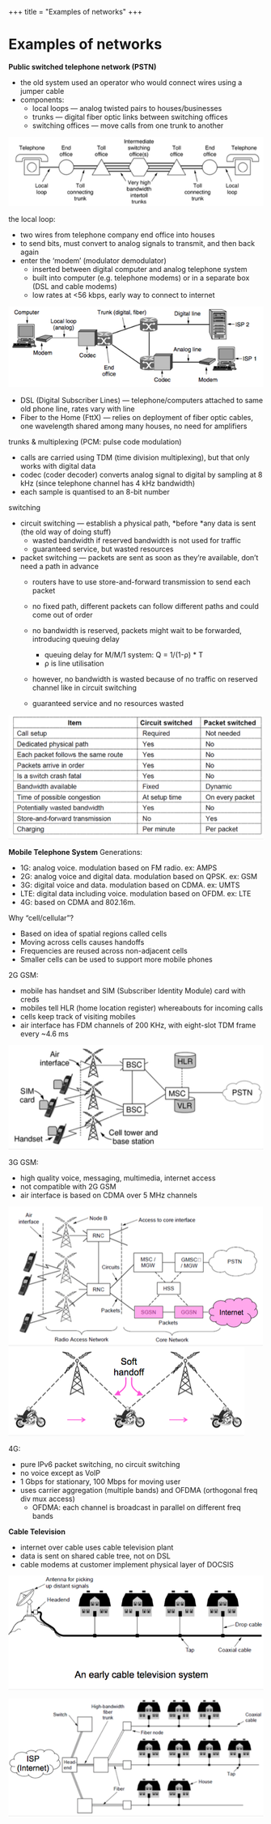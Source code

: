 +++
title = "Examples of networks"
+++

# Examples of networks
**Public switched telephone network (PSTN)**

- the old system used an operator who would connect wires using a jumper cable
- components:
    - local loops — analog twisted pairs to houses/businesses
    - trunks — digital fiber optic links between switching offices
    - switching offices — move calls from one trunk to another

![screenshot.png](b9c1a5082042605c12b19376b870ba9f.png)

the local loop:

- two wires from telephone company end office into houses
- to send bits, must convert to analog signals to transmit, and then back again
- enter the ‘modem’ (modulator demodulator)
    - inserted between digital computer and analog telephone system
    - built into computer (e.g. telephone modems) or in a separate box (DSL and cable modems)
    - low rates at <56 kbps, early way to connect to internet

![screenshot.png](9dbd07707a51838fd804a3479f4dafa1.png)

- DSL (Digital Subscriber Lines) — telephone/computers attached to same old phone line, rates vary with line
- Fiber to the Home (FttX) — relies on deployment of fiber optic cables, one wavelength shared among many houses, no need for amplifiers

trunks & multiplexing (PCM: pulse code modulation)

- calls are carried using TDM (time division multiplexing), but that only works with digital data
- codec (coder decoder) converts analog signal to digital by sampling at 8 kHz (since telephone channel has 4 kHz bandwidth)
- each sample is quantised to an 8-bit number

switching

- circuit switching — establish a physical path, *before *any data is sent (the old way of doing stuff)
    - wasted bandwidth if reserved bandwidth is not used for traffic
    - guaranteed service, but wasted resources
- packet switching — packets are sent as soon as they’re available, don’t need a path in advance
    - routers have to use store-and-forward transmission to send each packet
    - no fixed path, different packets can follow different paths and could come out of order
    - no bandwidth is reserved, packets might wait to be forwarded, introducing queuing delay
        - queuing delay for M/M/1 system: Q = 1/(1-ρ) * T
        - ρ is line utilisation

    - however, no bandwidth is wasted because of no traffic on reserved channel like in circuit switching
    - guaranteed service and no resources wasted

![screenshot.png](596a6c67b376043629cca2217a13cadc.png)

**Mobile Telephone System**
Generations:

- 1G: analog voice. modulation based on FM radio. ex: AMPS
- 2G: analog voice and digital data. modulation based on QPSK. ex: GSM
- 3G: digital voice and data. modulation based on CDMA. ex: UMTS
- LTE: digital data including voice. modulation based on OFDM. ex: LTE
- 4G: based on CDMA and 802.16m.

Why “cell/cellular”?

- Based on idea of spatial regions called cells
- Moving across cells causes handoffs
- Frequencies are reused across non-adjacent cells
- Smaller cells can be used to support more mobile phones

2G GSM:

- mobile has handset and SIM (Subscriber Identity Module) card with creds
- mobiles tell HLR (home location register) whereabouts for incoming calls
- cells keep track of visiting mobiles
- air interface has FDM channels of 200 KHz, with eight-slot TDM frame every ~4.6 ms

![screenshot.png](6de8836f2646609fb2773540d346c7fa.png)

3G GSM:

- high quality voice, messaging, multimedia, internet access
- not compatible with 2G GSM
- air interface is based on CDMA over 5 MHz channels

![screenshot.png](e1adeaadbb07c59477a7b8189f4b45e8.png)
![screenshot.png](05d7adf2d55e48fae8317b44e90f0cba.png)

4G:

- pure IPv6 packet switching, no circuit switching
- no voice except as VoIP
- 1 Gbps for stationary, 100 Mbps for moving user
- uses carrier aggregation (multiple bands) and OFDMA (orthogonal freq div mux access)
    - OFDMA: each channel is broadcast in parallel on different freq bands

**Cable Television**

- internet over cable uses cable television plant
- data is sent on shared cable tree, not on DSL
- cable modems at customer implement physical layer of DOCSIS

![screenshot.png](a9fc62754dc087536fec232153c4f4e1.png)

![screenshot.png](3d4d8a69b93b71434efb63ef7317fdfe.png)
